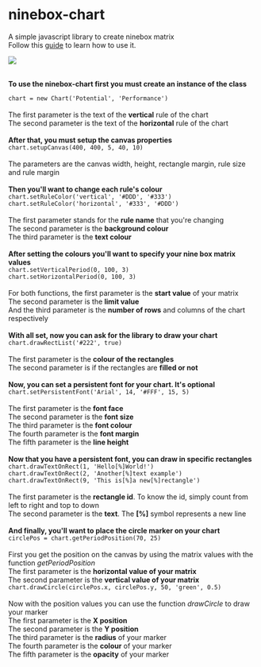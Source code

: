 # ninebox-chart
A simple javascript library to create ninebox matrix<br>
Follow this <a href="#guide">guide</a> to learn how to use it.

<a href="http://imgur.com/a/2DSLC"><img src="http://i.imgur.com/SxSefhx.png"/></a><br>
<br>
<div id="guide">
<p><strong>To use the ninebox-chart first you must create an instance of the class</strong></p>
<code>chart = new Chart('Potential', 'Performance')</code><br><br>
The first parameter is the text of the <b>vertical</b> rule of the chart<br>
The second parameter is the text of the <b>horizontal</b> rule of the chart<br>
<br>
<strong>After that, you must setup the canvas properties</strong><br>
<code>chart.setupCanvas(400, 400, 5, 40, 10)</code><br><br>
The parameters are the canvas width, height, rectangle margin, rule size and rule margin<br>
<br>
<strong>Then you'll want to change each rule's colour</strong><br>
<code>chart.setRuleColor('vertical', '#DDD', '#333')</code><br>
<code>chart.setRuleColor('horizontal', '#333', '#DDD')</code><br><br>
The first parameter stands for the <b>rule name</b> that you're changing<br>
The second parameter is the <b>background colour</b><br>
The third parameter is the <b>text colour</b><br>
<br>
<strong>After setting the colours you'll want to specify your nine box matrix values</strong><br>
<code>chart.setVerticalPeriod(0, 100, 3)</code><br>
<code>chart.setHorizontalPeriod(0, 100, 3)</code><br><br>
For both functions, the first parameter is the <b>start value</b> of your matrix<br>
The second parameter is the <b>limit value</b><br>
And the third parameter is the <b>number of rows</b> and columns of the chart respectively<br>
<br>
<strong>With all set, now you can ask for the library to draw your chart</strong><br>
<code>chart.drawRectList('#222', true)</code><br><br>
The first parameter is the <b>colour of the rectangles</b><br>
The second parameter is if the rectangles are <b>filled or not</b><br>
<br>
<strong>Now, you can set a persistent font for your chart. It's optional</strong><br>
<code>chart.setPersistentFont('Arial', 14, '#FFF', 15, 5)</code><br><br>
The first parameter is the <b>font face</b><br>
The second parameter is the <b>font size</b><br>
The third parameter is the <b>font colour</b><br>
The fourth parameter is the <b>font margin</b><br>
The fifth parameter is the <b>line height</b><br>
<br>
<strong>Now that you have a persistent font, you can draw in specific rectangles</strong><br>
<code>chart.drawTextOnRect(1, 'Hello[%]World!')</code><br>
<code>chart.drawTextOnRect(2, 'Another[%]text example')</code><br>
<code>chart.drawTextOnRect(9, 'This is[%]a new[%]rectangle')</code><br><br>
The first parameter is the <b>rectangle id</b>. To know the id, simply count from left to right and top to down<br>
The second parameter is the <b>text</b>. The <b>[%]</b> symbol represents a new line<br>
<br>
<strong>And finally, you'll want to place the circle marker on your chart</strong><br>
<code>circlePos = chart.getPeriodPosition(70, 25)</code><br><br>
First you get the position on the canvas by using the matrix values with the function <i>getPeriodPosition</i><br>
The first parameter is the <b>horizontal value of your matrix</b><br>
The second parameter is the <b>vertical value of your matrix</b><br>
<code>chart.drawCircle(circlePos.x, circlePos.y, 50, 'green', 0.5)</code><br><br>
Now with the position values you can use the function <i>drawCircle</i> to draw your marker<br>
The first parameter is the <b>X position</b><br>
The second parameter is the <b>Y position</b><br>
The third parameter is the <b>radius</b> of your marker<br>
The fourth parameter is the <b>colour</b> of your marker<br>
The fifth parameter is the <b>opacity</b> of your marker<br>
</div>
